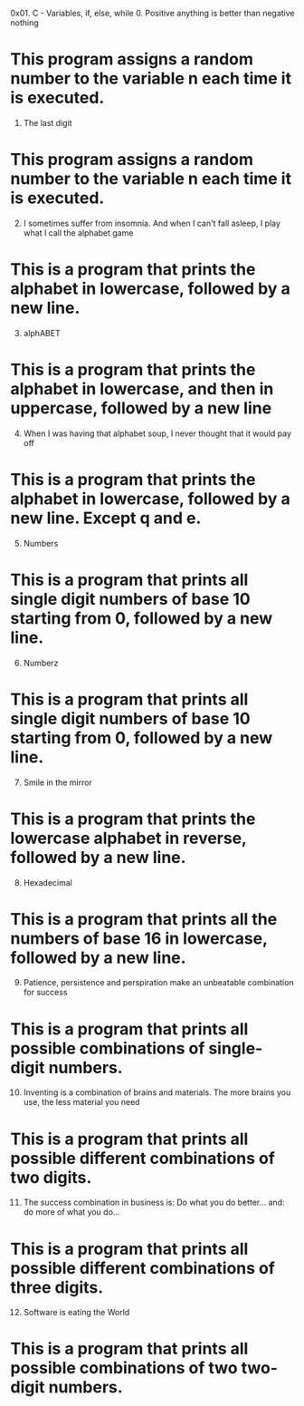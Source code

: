 0x01. C - Variables, if, else, while
0. Positive anything is better than negative nothing
# This program assigns a random number to the variable n each time it is executed.
1. The last digit
# This program assigns a random number to the variable n each time it is executed.
2. I sometimes suffer from insomnia. And when I can't fall asleep, I play what I call the alphabet game
# This is a program that prints the alphabet in lowercase, followed by a new line.
3. alphABET
# This is a program that prints the alphabet in lowercase, and then in uppercase, followed by a new line
4. When I was having that alphabet soup, I never thought that it would pay off
# This is a program that prints the alphabet in lowercase, followed by a new line. Except q and e.
5. Numbers
#  This is a program that prints all single digit numbers of base 10 starting from 0, followed by a new line.
6. Numberz
# This is a program that prints all single digit numbers of base 10 starting from 0, followed by a new line.
7. Smile in the mirror
# This is a program that prints the lowercase alphabet in reverse, followed by a new line.
8. Hexadecimal
# This is a program that prints all the numbers of base 16 in lowercase, followed by a new line.
9. Patience, persistence and perspiration make an unbeatable combination for success
# This is a program that prints all possible combinations of single-digit numbers.
10. Inventing is a combination of brains and materials. The more brains you use, the less material you need
# This is a program that prints all possible different combinations of two digits.
11. The success combination in business is: Do what you do better... and: do more of what you do...
# This is a program that prints all possible different combinations of three digits.
12. Software is eating the World
# This is a program that prints all possible combinations of two two-digit numbers.


